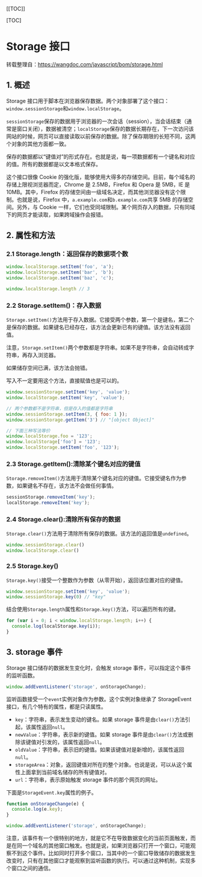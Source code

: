 [[TOC]]

[TOC]



# Storage 接口

转载整理自：https://wangdoc.com/javascript/bom/storage.html

## 1. 概述

Storage 接口用于脚本在浏览器保存数据。两个对象部署了这个接口：`window.sessionStorage`和`window.localStorage`。

`sessionStorage`保存的数据用于浏览器的一次会话（session），当会话结束（通常是窗口关闭），数据被清空；`localStorage`保存的数据长期存在，下一次访问该网站的时候，网页可以直接读取以前保存的数据。除了保存期限的长短不同，这两个对象的其他方面都一致。

保存的数据都以“键值对”的形式存在。也就是说，每一项数据都有一个键名和对应的值。所有的数据都是以文本格式保存。

这个接口很像 Cookie 的强化版，能够使用大得多的存储空间。目前，每个域名的存储上限视浏览器而定，Chrome 是 2.5MB，Firefox 和 Opera 是 5MB，IE 是 10MB。其中，Firefox 的存储空间由一级域名决定，而其他浏览器没有这个限制。也就是说，Firefox 中，`a.example.com`和`b.example.com`共享 5MB 的存储空间。另外，与 Cookie 一样，它们也受同域限制。某个网页存入的数据，只有同域下的网页才能读取，如果跨域操作会报错。

## 2. 属性和方法

### 2.1 Storage.length：返回保存的数据项个数

```js
window.localStorage.setItem('foo', 'a');
window.localStorage.setItem('bar', 'b');
window.localStorage.setItem('baz', 'c');

window.localStorage.length // 3
```

### 2.2 Storage.setItem()：存入数据

`Storage.setItem()`方法用于存入数据。它接受两个参数，第一个是键名，第二个是保存的数据。如果键名已经存在，该方法会更新已有的键值。该方法没有返回值。

注意，`Storage.setItem()`两个参数都是字符串。如果不是字符串，会自动转成字符串，再存入浏览器。

如果储存空间已满，该方法会抛错。

写入不一定要用这个方法，直接赋值也是可以的。

```js
window.sessionStorage.setItem('key', 'value');
window.localStorage.setItem('key', 'value');

// 两个参数都不是字符串，但是存入的值都是字符串
window.sessionStorage.setItem(3, { foo: 1 });
window.sessionStorage.getItem('3') // "[object Object]"

// 下面三种写法等价
window.localStorage.foo = '123';
window.localStorage['foo'] = '123';
window.localStorage.setItem('foo', '123');
```

### 2.3 Storage.getItem():清除某个键名对应的键值

`Storage.removeItem()`方法用于清除某个键名对应的键值。它接受键名作为参数，如果键名不存在，该方法不会做任何事情。

```js
sessionStorage.removeItem('key');
localStorage.removeItem('key');
```

### 2.4 Storage.clear():清除所有保存的数据

`Storage.clear()`方法用于清除所有保存的数据。该方法的返回值是`undefined`。

```js
window.sessionStorage.clear()
window.localStorage.clear()
```

### 2.5 Storage.key()

`Storage.key()`接受一个整数作为参数（从零开始），返回该位置对应的键值。

```js
window.sessionStorage.setItem('key', 'value');
window.sessionStorage.key(0) // "key"
```

结合使用`Storage.length`属性和`Storage.key()`方法，可以遍历所有的键。

```js
for (var i = 0; i < window.localStorage.length; i++) {
  console.log(localStorage.key(i));
}
```

## 3. storage 事件

Storage 接口储存的数据发生变化时，会触发 storage 事件，可以指定这个事件的监听函数。

```js
window.addEventListener('storage', onStorageChange);
```

监听函数接受一个`event`实例对象作为参数。这个实例对象继承了 StorageEvent 接口，有几个特有的属性，都是只读属性。

-   `key`：字符串，表示发生变动的键名。如果 storage 事件是由`clear()`方法引起，该属性返回`null`。
-   `newValue`：字符串，表示新的键值。如果 storage 事件是由`clear()`方法或删除该键值对引发的，该属性返回`null`。
-   `oldValue`：字符串，表示旧的键值。如果该键值对是新增的，该属性返回`null`。
-   `storageArea`：对象，返回键值对所在的整个对象。也说是说，可以从这个属性上面拿到当前域名储存的所有键值对。
-   `url`：字符串，表示原始触发 storage 事件的那个网页的网址。

下面是`StorageEvent.key`属性的例子。

```js
function onStorageChange(e) {
  console.log(e.key);
}

window.addEventListener('storage', onStorageChange);
```

注意，该事件有一个很特别的地方，就是它不在导致数据变化的当前页面触发，而是在同一个域名的其他窗口触发。也就是说，如果浏览器只打开一个窗口，可能观察不到这个事件。比如同时打开多个窗口，当其中的一个窗口导致储存的数据发生改变时，只有在其他窗口才能观察到监听函数的执行。可以通过这种机制，实现多个窗口之间的通信。







